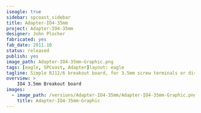 ```yaml
---
iseagle: true
sidebar: spcoast_sidebar
title: Adapter-IO4-35mm
project: Adapter-IO4-35mm
designer: John Plocher
fabricated: yes
fab_date: 2011.10
status: released
publish: yes
image_path: Adapter-IO4-35mm-Graphic.png
tags: [eagle, SPCoast, Adapter]layout: eagle
tagline: Simple RJ12/6 breakout board, for 3.5mm screw terminals or direct wire soldering
overview: >
    IO4 3.5mm Breakout board
images:
  - image_path: /versions/Adapter-IO4-35mm/Adapter-IO4-35mm-Graphic.png
    title: Adapter-IO4-35mm-Graphic
---
```

